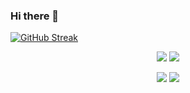### Hi there 👋


[![GitHub Streak](https://github-readme-streak-stats.herokuapp.com/?user=Dark-shy&theme=tokyonight)](https://git.io/streak-stats)


<p align = "center">
  <img src = "https://github-readme-stats.vercel.app/api?username=Dark-shy&theme=tokyonight&line_height=27">
  <img src = "https://github-readme-stats.vercel.app/api/top-langs?username=Dark-shy&layout=compact&langs_count=8&card_width=320&theme=tokyonight">
</p>

<p align = "center">
  <img src = "https://github-readme-stats.vercel.app/api?username=wanghao221&show_icons=true&theme=tokyonight&line_height=27">
  <img src = "https://github-readme-stats.vercel.app/api/top-langs/?username=wanghao221&theme=radical">
</p>
<!--
**Dark-shy/Dark-shy** is a ✨ _special_ ✨ repository because its `README.md` (this file) appears on your GitHub profile.

Here are some ideas to get you started:

- 🔭 I’m currently working on ...
- 🌱 I’m currently learning ...
- 👯 I’m looking to collaborate on ...
- 🤔 I’m looking for help with ...
- 💬 Ask me about ...
- 📫 How to reach me: ...
- 😄 Pronouns: ...
- ⚡ Fun fact: ...
-->
